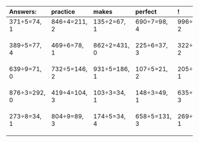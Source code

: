 | Answers: | practice | makes | perfect | ! |
| :--- | :--- | :--- | :--- | :--- |
| 371÷5=74, 1 | 846÷4=211, 2 | 135÷2=67, 1 | 690÷7=98, 4 | 996÷7=142, 2 | 
|   |   |   |   |   | 
|   |   |   |   |   | 
|   |   |   |   |   | 
| 389÷5=77, 4 | 469÷6=78, 1 | 862÷2=431, 0 | 225÷6=37, 3 | 322÷4=80, 2 | 
|   |   |   |   |   | 
|   |   |   |   |   | 
|   |   |   |   |   | 
| 639÷9=71, 0 | 732÷5=146, 2 | 931÷5=186, 1 | 107÷5=21, 2 | 205÷3=68, 1 | 
|   |   |   |   |   | 
|   |   |   |   |   | 
|   |   |   |   |   | 
| 876÷3=292, 0 | 419÷4=104, 3 | 103÷3=34, 1 | 148÷3=49, 1 | 635÷8=79, 3 | 
|   |   |   |   |   | 
|   |   |   |   |   | 
|   |   |   |   |   | 
| 273÷8=34, 1 | 804÷9=89, 3 | 174÷5=34, 4 | 658÷5=131, 3 | 269÷4=67, 1 | 
|   |   |   |   |   | 
|   |   |   |   |   | 
|   |   |   |   |   | 
